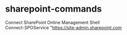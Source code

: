 # sharepoint-commands

Connect SharePoint Online Management Shell
<br/>
Connect-SPOService "https://site-admin.sharepoint.com

